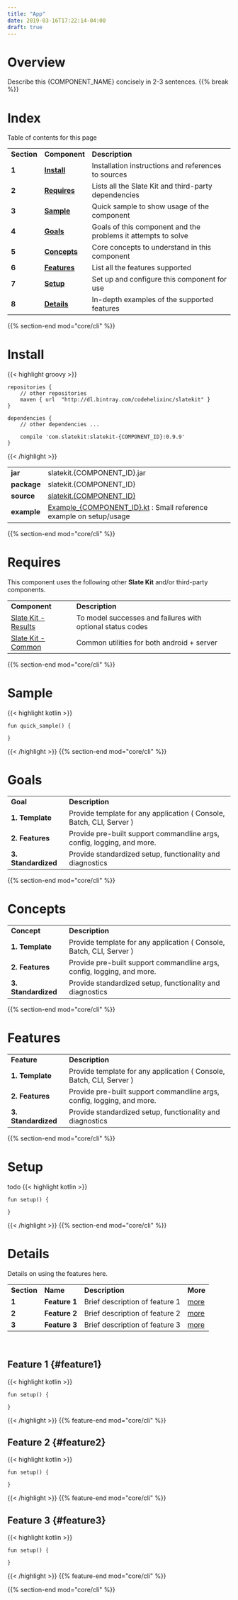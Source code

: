 ```yaml
---
title: "App"
date: 2019-03-16T17:22:14-04:00
draft: true
---
```


# Overview
Describe this {COMPONENT_NAME} concisely in 2-3 sentences.
{{% break %}}

# Index
Table of contents for this page
<table class="table table-bordered table-striped">
    <tr>
        <td><strong>Section</strong></td>
        <td><strong>Component</strong></td>
        <td><strong>Description</strong></td>
    </tr>
    <tr>
        <td><strong>1</strong></td>
        <td><strong><a class="url-ch" href="core/cli#install">Install</a></strong></td>
        <td>Installation instructions and references to sources</td>
    </tr>
    <tr>
        <td><strong>2</strong></td>
        <td><strong><a class="url-ch" href="core/cli#requires">Requires</a></strong></td>
        <td>Lists all the Slate Kit and third-party dependencies</td>
    </tr>
    <tr>
        <td><strong>3</strong></td>
        <td><strong><a class="url-ch" href="core/cli#sample">Sample</a></strong></td>
        <td>Quick sample to show usage of the component</td>
    </tr>
    <tr>
        <td><strong>4</strong></td>
        <td><strong><a class="url-ch" href="core/cli#goals">Goals</a></strong></td>
        <td>Goals of this component and the problems it attempts to solve</td>
    </tr>
    <tr>
        <td><strong>5</strong></td>
        <td><strong><a class="url-ch" href="core/cli#concepts">Concepts</a></strong></td>
        <td>Core concepts to understand in this component</td>
    </tr>
    <tr>
        <td><strong>6</strong></td>
        <td><strong><a class="url-ch" href="core/cli#features">Features</a></strong></td>
        <td>List all the features supported</td>
    </tr>
    <tr>
        <td><strong>7</strong></td>
        <td><strong><a class="url-ch" href="core/cli#setup">Setup</a></strong></td>
        <td>Set up and configure this component for use</td>
    </tr>
    <tr>
        <td><strong>8</strong></td>
        <td><strong><a class="url-ch" href="core/cli#details">Details</a></strong></td>
        <td>In-depth examples of the supported features</td>
    </tr>
</table>
{{% section-end mod="core/cli" %}}

# Install
{{< highlight groovy >}}

    repositories {
        // other repositories
        maven { url  "http://dl.bintray.com/codehelixinc/slatekit" }
    }

    dependencies {
        // other dependencies ...

        compile 'com.slatekit:slatekit-{COMPONENT_ID}:0.9.9'
    }

{{< /highlight >}}
        
<table class="table table-bordered table-striped">
    <tr>
        <td><strong>jar</strong></td>
        <td>slatekit.{COMPONENT_ID}.jar</td>
    </tr>
    <tr>
        <td><strong>package</strong></td>
        <td>slatekit.{COMPONENT_ID}</td>
    </tr>
    <tr>
        <td><strong>source</strong></td>
        <td><a class="url-ch" href="https://github.com/code-helix/slatekit/tree/master/src/lib/kotlin/slatekit-app/src/main/kotlin/slatekit/app">slatekit.{COMPONENT_ID}</a></td>
    </tr>
    <tr>
        <td><strong>example</strong></td>
        <td><a class="url-ch" href="https://github.com/code-helix/slatekit/tree/master/src/lib/kotlin/slatekit-examples/src/main/kotlin/slatekit/examples/Example_App.kt">Example_{COMPONENT_ID}.kt</a> : Small reference example on setup/usage</td>
    </tr>
</table>
{{% section-end mod="core/cli" %}}

# Requires
This component uses the following other <strong>Slate Kit</strong> and/or third-party components.
<table class="table table-bordered table-striped">
    <tr>
        <td><strong>Component</strong></td>
        <td><strong>Description</strong></td>
    </tr>
    <tr>
        <td><a class="url-ch" href="core/results">Slate Kit - Results</a></td>
        <td>To model successes and failures with optional status codes</td>
    </tr>
    <tr>
        <td><a class="url-ch" href="utils/utils.html">Slate Kit - Common</a></td>
        <td>Common utilities for both android + server</td>
    </tr>
</table>
{{% section-end mod="core/cli" %}}

# Sample
{{< highlight kotlin >}}

    fun quick_sample() {
        
    }

{{< /highlight >}}
{{% section-end mod="core/cli" %}}

# Goals
<table class="table table-bordered table-striped">
    <tr>
        <td><strong>Goal</strong></td>
        <td><strong>Description</strong></td>
    </tr>
    <tr>
        <td><strong>1. Template</strong></td>
        <td>Provide template for any application 
        ( Console, Batch, CLI, Server )</td>
    </tr>
    <tr>
        <td><strong>2. Features</strong> </td>
        <td>Provide pre-built support commandline args, 
        config, logging, and more.</td>                     
    </tr>
    <tr>
        <td><strong>3. Standardized</strong></td>
        <td>Provide standardized setup, functionality and diagnostics</td>
        </td>                       
    </tr>
</table>
{{% section-end mod="core/cli" %}}

# Concepts
<table class="table table-bordered table-striped">
    <tr>
        <td><strong>Concept</strong></td>
        <td><strong>Description</strong></td>
    </tr>
    <tr>
        <td><strong>1. Template</strong></td>
        <td>Provide template for any application 
        ( Console, Batch, CLI, Server )</td>
    </tr>
    <tr>
        <td><strong>2. Features</strong> </td>
        <td>Provide pre-built support commandline args, 
        config, logging, and more.</td>                     
    </tr>
    <tr>
        <td><strong>3. Standardized</strong></td>
        <td>Provide standardized setup, functionality and diagnostics</td>
        </td>                       
    </tr>
</table>
{{% section-end mod="core/cli" %}}

# Features
<table class="table table-bordered table-striped">
    <tr>
        <td><strong>Feature</strong></td>
        <td><strong>Description</strong></td>
    </tr>
    <tr>
        <td><strong>1. Template</strong></td>
        <td>Provide template for any application 
        ( Console, Batch, CLI, Server )</td>
    </tr>
    <tr>
        <td><strong>2. Features</strong> </td>
        <td>Provide pre-built support commandline args, 
        config, logging, and more.</td>                     
    </tr>
    <tr>
        <td><strong>3. Standardized</strong></td>
        <td>Provide standardized setup, functionality and diagnostics</td>
        </td>                       
    </tr>
</table>
{{% section-end mod="core/cli" %}}

# Setup
todo
{{< highlight kotlin >}}

    fun setup() {
        
    }

{{< /highlight >}}
{{% section-end mod="core/cli" %}}


# Details
Details on using the features here.

<table class="table table-bordered table-striped">
    <tr>
        <td><strong>Section</strong></td>
        <td><strong>Name</strong></td>
        <td><strong>Description</strong></td>
        <td><strong>More</strong></td>
    </tr>
    <tr>
        <td><strong>1</strong></td>
        <td><strong>Feature 1</strong></td>
        <td>Brief description of feature 1</td>
        <td><a href="core/cli#feature1" class="more"><span class="btn btn-primary">more</span></a></td>
    </tr>
    <tr>
        <td><strong>2</strong></td>
        <td><strong>Feature 2</strong></td>
        <td>Brief description of feature 2</td>
        <td><a href="core/cli#feature2" class="more"><span class="btn btn-primary">more</span></a></td>
    </tr>
    <tr>
        <td><strong>3</strong></td>
        <td><strong>Feature 3</strong></td>
        <td>Brief description of feature 3</td>
        <td><a href="core/cli#feature3" class="more"><span class="btn btn-primary">more</span></a></td>
    </tr>
</table>
<br/>

## Feature 1 {#feature1}
{{< highlight kotlin >}}

    fun setup() {
        
    }

{{< /highlight >}}
{{% feature-end mod="core/cli" %}}

## Feature 2 {#feature2}
{{< highlight kotlin >}}

    fun setup() {
        
    }

{{< /highlight >}}
{{% feature-end mod="core/cli" %}}

## Feature 3 {#feature3}
{{< highlight kotlin >}}

    fun setup() {
        
    }

{{< /highlight >}}
{{% feature-end mod="core/cli" %}}

{{% section-end mod="core/cli" %}}

